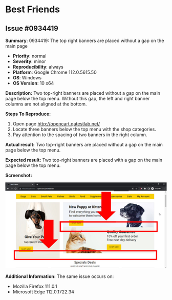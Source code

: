 # Best Friends

## Issue #0934419

**Summary**: 0934419: The top right banners are placed without a gap on the main page

- **Priority**: normal
- **Severity**: minor
- **Reproducibility**: always
- **Platform**: Google Chrome 112.0.5615.50
- **OS**: Windows
- **OS Version**: 10 x64

**Description:** Two top-right banners are placed without a gap on the main page below the top menu. Without this gap, the left and right banner columns are not aligned at the bottom.

**Steps To Reproduce:**

1. Open page http://opencart.qatestlab.net/
2. Locate three banners below the top menu with the shop categories.
3. Pay attention to the spacing of two banners in the right column.

**Actual result:** Two top-right banners are placed without a gap on the main page below the top menu.

**Expected result:** Two top-right banners are placed with a gap on the main page below the top menu.

**Screenshot:**

![0934419](0934419.jpg)

**Additional Information:** The same issue occurs on:

- Mozilla Firefox 111.0.1
- Microsoft Edge 112.0.1722.34
